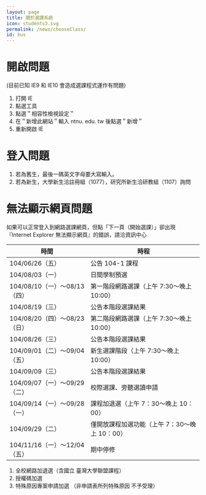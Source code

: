 ```yaml
---
layout: page
title: 關於選課系統
icon: students3.svg
permalink: /news/chooseClass/
id: bus
---
```

# 開啟問題

(目前已知 IE9 和 IE10 會造成選課程式運作有問題)

1. 打開 IE
2. 點選工具
3. 點選＂相容性檢視設定＂
4. 在＂新增此網站＂輸入 ntnu. edu. tw 後點選＂新增＂
5. 重新開啟 IE

# 登入問題

1. 若為舊生，最後一碼英文字母要大寫輸入。
2. 若為新生，大學新生洽註冊組（1077），研究所新生洽研教組（1107）詢問

# 無法顯示網頁問題

如果可以正常登入到網路選課網頁，但點「下一頁（開始選課）」卻出現『Internet
Explorer 無法顯示網頁』的錯誤，請洽資訊中心

時間 | 時程
---- | ----
104/06/26（五） | 公告 104-1 課程
104/08/03（一） | 日間學制預選
104/08/10（一）～08/13（四）|第一階段網路選課（上午 7:30～晚上 10:00）
104/08/19（三）|公告本階段選課結果
104/08/20（四）～08/23（日）|第二階段網路選課（上午 7:30～晚上 10:00）
104/08/26（三）|公告本階段選課結果
104/09/01（二）～09/04（五）|新生選課階段（上午 7:30～晚上 10:00）
104/09/09（三） |公告本階段選課結果
104/09/07（一）～09/29（二）|校際選課、旁聽選讀申請
104/09/14（一）～09/28（一）|課程加退選（上午 7：30～晚上 10：00）
104/09/29（二）|僅開放課程加選功能（上午 7：30～晚上 10：00）
104/11/16（一）～12/04（五）|期中停修

1. 全校網路加退選（含國立 臺灣大學聯盟課程）
2. 授權碼加選
3. 特殊原因專案申請加選 （非申請表所列特殊原因 不予受理）
